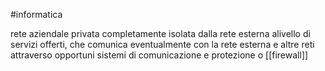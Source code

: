 #informatica

rete aziendale privata completamente isolata dalla rete esterna alivello di servizi offerti, che comunica eventualmente con la rete esterna e altre reti attraverso opportuni sistemi di comunicazione e protezione o [[firewall]]
